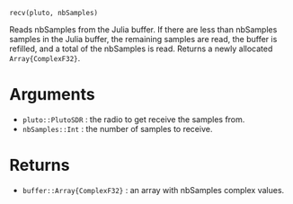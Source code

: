 ```
recv(pluto, nbSamples)
```

Reads nbSamples from the Julia buffer. If there are less than nbSamples samples in the Julia buffer, the remaining samples are read, the buffer is refilled, and a total of the nbSamples is read. Returns a newly allocated `Array{ComplexF32}`.

# Arguments

  * `pluto::PlutoSDR` : the radio to get receive the samples from.
  * `nbSamples::Int` : the number of samples to receive.

# Returns

  * `buffer::Array{ComplexF32}` : an array with nbSamples complex values.
